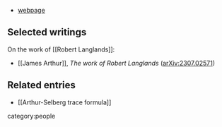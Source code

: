 
* [webpage](http://www.math.toronto.edu/arthur/)

## Selected writings

On the work of [[Robert Langlands]]:

* [[James Arthur]], _The work of Robert Langlands_ ([arXiv:2307.02571](https://arxiv.org/abs/2307.02571))

## Related entries

* [[Arthur-Selberg trace formula]]


category:people